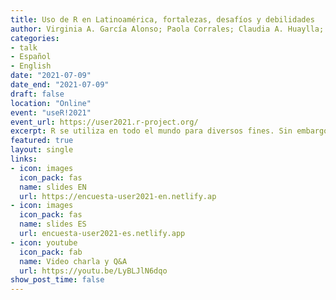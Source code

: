 ```yaml
---
title: Uso de R en Latinoamérica, fortalezas, desafíos y debilidades
author: Virginia A. García Alonso; Paola Corrales; Claudia A. Huaylla; Andrea Gómez Vargas; Joselyn Chávez; Denisse Fierro Arcos
categories:
- talk
- Español
- English
date: "2021-07-09"
date_end: "2021-07-09"
draft: false
location: "Online"
event: "useR!2021"
event_url: https://user2021.r-project.org/
excerpt: R se utiliza en todo el mundo para diversos fines. Sin embargo, ¿hasta qué punto se utiliza en los países periféricos? ¿Qué barreras y desafíos se enfrentan allí? Somos un grupo de usuaries de R de América Latina, una región que enfrenta varias barreras, el idioma, la infraestructura, la distancia, el diferente acceso a los recursos, la información y la capacitación. Esta desigualdad muchas veces representa no sólo una barrera adicional para que las personas aprendan y usen R, sino también un obstáculo para participar en eventos internacionales que reduce nuestra representación en la esfera global. Antes de mejorar la inclusión de las personas de América Latina en la comunidad global de R, necesitamos entender de manera integral las experiencias de les usuaries de R. Con este objetivo en mente, creamos una encuesta en línea diseñada para evaluar qué desafíos enfrentan les usuaries latinoamericanos de R que ha sido compartida dentro de una fuerte red existente de useRs  en América Latina desde Tijuana hasta Ushuaia. Más de 900 personas completaron la encuesta y los resultados preliminares ya destacan que varios useRs de esta región a menudo se enfrentan a desafíos asociados con no ser hablantes nativos de inglés o con la falta de acceso a ciertos recursos. Sin embargo, también reveló que muchos pertenecen a diferentes comunidades de R como R-Ladies y LatinR entre otras, que sirven como plataformas útiles para conectarse con otros que pueden ayudar a lidiar con las dificultades compartidas que enfrentan.
featured: true
layout: single
links:
- icon: images
  icon_pack: fas
  name: slides EN
  url: https://encuesta-user2021-en.netlify.ap
- icon: images
  icon_pack: fas
  name: slides ES
  url: encuesta-user2021-es.netlify.app
- icon: youtube
  icon_pack: fab
  name: Video charla y Q&A 
  url: https://youtu.be/LyBLJlN6dqo
show_post_time: false 
---
```




